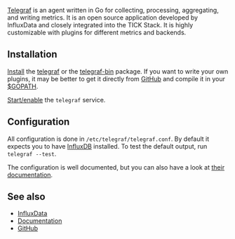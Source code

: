[Telegraf](https://github.com/influxdata/telegraf/) is an agent written in Go for collecting, processing, aggregating, and writing metrics. It is an open source application developed by InfluxData and closely integrated into the TICK Stack. It is highly customizable with plugins for different metrics and backends.

## Installation

[Install](/index.php/Install "Install") the [telegraf](https://aur.archlinux.org/packages/telegraf/) or the [telegraf-bin](https://aur.archlinux.org/packages/telegraf-bin/) package. If you want to write your own plugins, it may be better to get it directly from [GitHub](https://github.com/influxdata/telegraf/) and compile it in your [$GOPATH](/index.php/Go#.24GOPATH "Go").

[Start/enable](/index.php/Start/enable "Start/enable") the `telegraf` service.

## Configuration

All configuration is done in `/etc/telegraf/telegraf.conf`. By default it expects you to have [InfluxDB](/index.php/InfluxDB "InfluxDB") installed. To test the default output, run `telegraf --test`.

The configuration is well documented, but you can also have a look at [their documentation](https://docs.influxdata.com/telegraf/latest/).

## See also

*   [InfluxData](https://www.influxdata.com/)
*   [Documentation](https://docs.influxdata.com/telegraf/latest/)
*   [GitHub](https://github.com/influxdata/telegraf/)